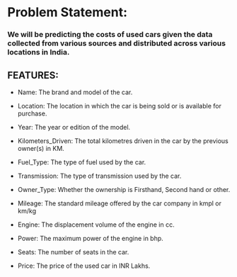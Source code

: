 
# Problem Statement: 
###                     We will be predicting the costs of used cars given the data collected from various sources and distributed across various locations in India.
## FEATURES:
- Name: The brand and model of the car.

- Location: The location in which the car is being sold or is available for purchase.

- Year: The year or edition of the model.

- Kilometers_Driven: The total kilometres driven in the car by the previous owner(s) in KM.

- Fuel_Type: The type of fuel used by the car.

- Transmission: The type of transmission used by the car.

- Owner_Type: Whether the ownership is Firsthand, Second hand or other.

- Mileage: The standard mileage offered by the car company in kmpl or km/kg

- Engine: The displacement volume of the engine in cc.

- Power: The maximum power of the engine in bhp.

- Seats: The number of seats in the car.

- Price: The price of the used car in INR Lakhs.
